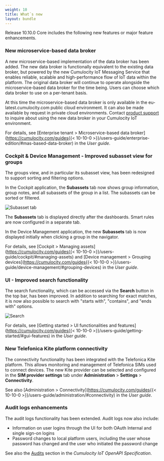```yaml
---
weight: 10
title: What´s new
layout: bundle
---
```



Release 10.10.0 Core includes the following new features or major feature enhancements.


### New microservice-based data broker

A new microservice-based implementation of the data broker has been added. The new data broker is functionally equivalent to the existing data broker, but powered by the new Cumulocity IoT Messaging Service that enables reliable, scalable and high-performance flow of IoT data within the platform. The original data broker will continue to operate alongside the microservice-based data broker for the time being. Users can choose which data broker to use on a per-tenant basis.

At this time the microservice-based data broker is only available in the eu-latest.cumulocity.com public cloud environment. It can also be made available by request in private cloud environments. Contact [product support](/about/contacting-support/) to inquire about using the new data broker in your Cumulocity IoT environment.

For details, see [Enterprise tenant > Microservice-based data broker](https://cumulocity.com/guides{{< 10-10-0 >}}/users-guide/enterprise-edition/#mas-based-data-broker) in the *User guide*.

### Cockpit & Device Management - Improved subasset view for groups

The groups view, and in particular its subasset view, has been redesigned to support sorting and filtering options.

In the Cockpit application, the <b>Subassets</b> tab now shows group information, group notes, and all subassets of the group in a list. The subassets can be sorted or filtered.

![Subasset tab](/images/release-notes/cockpit-subasset.png)

The <b>Subassets</b> tab is displayed directly after the dashboards. Smart rules are now configured in a separate tab.

In the Device Management application, the new <b>Subassets</b> tab is now displayed initially when clicking a group in the navigator.

For details, see [Cockpit > Managing assets](https://cumulocity.com/guides{{< 10-10-0 >}}/users-guide/cockpit/#managing-assets) and [Device management > Grouping devices](https://cumulocity.com/guides{{< 10-10-0 >}}/users-guide/device-management/#grouping-devices) in the *User guide*.

### UI - Improved search functionality

The search functionality, which can be accessed via the **Search** button in the top bar, has been improved. In addition to searching for exact matches, it is now also possible to search with "starts with", "contains", and "ends with" options.

![Search](/images/release-notes/getting-started-ui-search.png)

For details, see [Getting started > UI functionalities and features](https://cumulocity.com/guides{{< 10-10-0 >}}/users-guide/getting-started/#gui-features) in the *User guide*.


### New Telefonica Kite platform connectivity

The connectivity functionality has been integrated with the Telefonica Kite platform. This allows monitoring and management of Telefonica SIMs used to connect devices. The new Kite provider can be selected and configured in the **SIM provider settings** tab under **Administration** > **Settings** > **Connectivity**.

See also [Administration > Connectivity](https://cumulocity.com/guides{{< 10-10-0 >}}/users-guide/administration/#connectivity) in the *User guide*.


### Audit logs enhancements

The audit logs functionality has been extended. Audit logs now also include:

* Information on user logins through the UI for both OAuth Internal and single sign-on logins
* Password changes to local platform users, including the user whose password has changed and the user who initiated the password change


See also the [Audits](https://www.cumulocity.com/api/core/10.10.0/#tag/Audits) section in the *Cumulocity IoT OpenAPI Specification*.
